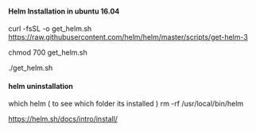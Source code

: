 #### Helm Installation in ubuntu 16.04
curl -fsSL -o get_helm.sh https://raw.githubusercontent.com/helm/helm/master/scripts/get-helm-3

chmod 700 get_helm.sh

./get_helm.sh

#### helm uninstallation
which helm ( to see which folder its installed )
rm -rf /usr/local/bin/helm


https://helm.sh/docs/intro/install/
